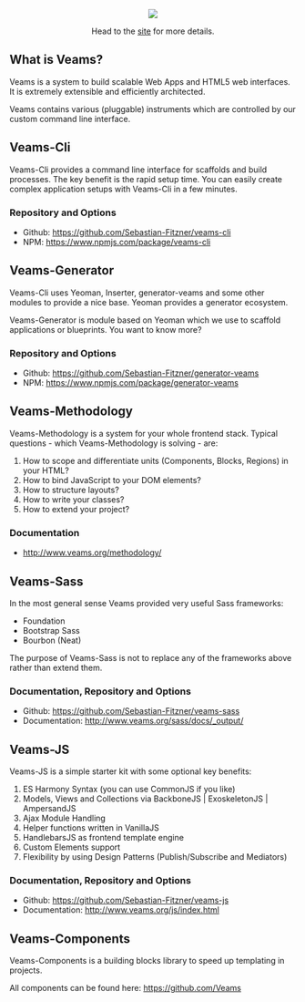 <p align="center"><img src="http://veams.org/img/svg/icons/veams-std.svg"></p>
<p align="center">Head to the <a href="http://veams.org/">site</a> for more details.</p>

## What is Veams? 

Veams is a system to build scalable Web Apps and HTML5 web interfaces. It is extremely extensible and efficiently architected.

Veams contains various (pluggable) instruments which are controlled by our custom command line interface.

## Veams-Cli

Veams-Cli provides a command line interface for scaffolds and build processes.
The key benefit is the rapid setup time. You can easily create complex application setups with Veams-Cli in a few minutes.

### Repository and Options

- Github: https://github.com/Sebastian-Fitzner/veams-cli
- NPM: https://www.npmjs.com/package/veams-cli

## Veams-Generator

Veams-Cli uses Yeoman, Inserter, generator-veams and some other modules to provide a nice base. Yeoman provides a generator ecosystem.

Veams-Generator is module based on Yeoman which we use to scaffold applications or blueprints. You want to know more?

### Repository and Options

- Github: https://github.com/Sebastian-Fitzner/generator-veams
- NPM: https://www.npmjs.com/package/generator-veams

## Veams-Methodology

Veams-Methodology is a system for your whole frontend stack. Typical questions - which Veams-Methodology is solving - are:

1. How to scope and differentiate units (Components, Blocks, Regions) in your HTML?
2. How to bind JavaScript to your DOM elements?
3. How to structure layouts?
4. How to write your classes?
5. How to extend your project?

### Documentation

- http://www.veams.org/methodology/

## Veams-Sass

In the most general sense Veams provided very useful Sass frameworks:

- Foundation
- Bootstrap Sass
- Bourbon (Neat)

The purpose of Veams-Sass is not to replace any of the frameworks above rather than extend them.

### Documentation, Repository and Options

- Github: https://github.com/Sebastian-Fitzner/veams-sass
- Documentation: http://www.veams.org/sass/docs/_output/

## Veams-JS

Veams-JS is a simple starter kit with some optional key benefits:

1. ES Harmony Syntax (you can use CommonJS if you like)
2. Models, Views and Collections via BackboneJS | ExoskeletonJS | AmpersandJS
3. Ajax Module Handling
4. Helper functions written in VanillaJS
5. HandlebarsJS as frontend template engine
6. Custom Elements support
7. Flexibility by using Design Patterns (Publish/Subscribe and Mediators)

### Documentation, Repository and Options

- Github: https://github.com/Sebastian-Fitzner/veams-js
- Documentation: http://www.veams.org/js/index.html

## Veams-Components

Veams-Components is a building blocks library to speed up templating in projects.

All components can be found here: https://github.com/Veams